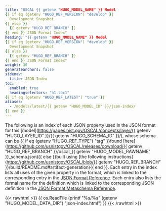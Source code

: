 ```yaml
---
title: "OSCAL {{ getenv "HUGO_MODEL_NAME" }} Model 
{{ if eq (getenv "HUGO_REF_VERSION") "develop" }}
  Development Snapshot
{{ else }}
  {{ getenv "HUGO_REF_BRANCH" }}
{{ end }} JSON Format Index"
heading: "{{ getenv "HUGO_MODEL_NAME" }} Model 
{{ if eq (getenv "HUGO_REF_VERSION") "develop" }}
  Development Snapshot
{{ else }}
  {{ getenv "HUGO_REF_BRANCH" }}
{{ end }} JSON Format Index"
weight: 30
generateanchors: false
sidenav:
  title: JSON Index
toc:
  enabled: true
  headingselectors: "h1.toc1"
{{ if eq (getenv "HUGO_REF_LATEST") "true" }}
aliases:
  - /models/latest/{{ getenv "HUGO_MODEL_ID" }}/json-index/
{{ end }}
---
```


The following is an index of each JSON property used in the JSON format for this [model](https://pages.nist.gov/OSCAL/concepts/layer/{{ getenv "HUGO_LAYER_ID" }}/{{ getenv "HUGO_SCHEMA_ID" }}/),
whose schema can be {{ if eq (getenv "HUGO_REF_TYPE") "tag" }}found [here](https://github.com/usnistgov/OSCAL/releases/download/{{ getenv "HUGO_REF_BRANCH" }}/oscal_{{ getenv "HUGO_MODEL_RAWNAME" }}_schema.json){{ else }}built using [the following instructions](https://github.com/usnistgov/OSCAL/blob/{{ getenv "HUGO_REF_BRANCH" }}/build/README.md#artifact-generation){{ end }}.
Each entry in the index lists all uses of the given property in the format, which is linked to the corresponding entry in the [JSON Format Reference](../json-reference/).
Each entry also lists the formal name for the definition which is linked to the corresponding JSON definition in the [JSON Format Metaschema Reference](../json-definitions/).

{{< rawhtml >}}
{{ os.ReadFile (printf "%s/%s" (getenv "HUGO_MODEL_DATA_DIR") "json-index.html") }}
{{< /rawhtml >}}